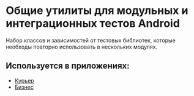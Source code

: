 # Общие утилиты для модульных и интеграционных тестов Android

Набор классов и зависимостей от тестовых библиотек, которые необходы повторно использовать в нескольких модулях.

## Используется в приложениях:
- [Курьер](https://git.sbis.ru/mobileworkspace/apps/droid/courier)
- [Бизнес](https://git.sbis.ru/mobileworkspace/apps/droid/business)